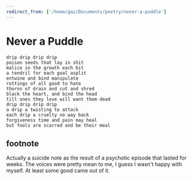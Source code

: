 ```yaml
---
redirect_from: ['/home/gaz/Documents/poetry/never-a-puddle']
---
```

# Never a Puddle

```text
drip drip drip drip
poison seeds that lay in shit
malice in the growth each bit
a tendril for each goal asplit
entwine and bind manipulate
rottings of all good to hate
thorns of drain and cut and shred
black the heart, and bind the head
till ones they love will want them dead
drip drip drip drip
a drip a twisting to attack
each drip a cruelty no way back
forgiveness time and pain may heal
but fools are scarred and be their meal
```

## footnote

Actually a suicide note as the result of a psychotic episode that lasted for
weeks. The voices were pretty mean to me, I guess I wasn't happy with myself.
At least some good came out of it.
